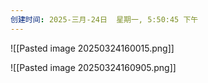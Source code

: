```yaml
---
创建时间: 2025-三月-24日  星期一, 5:50:45 下午
---
```

![[Pasted image 20250324160015.png]]

![[Pasted image 20250324160905.png]]
